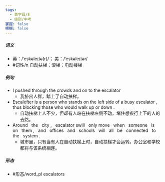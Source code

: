 ```yaml
---
tags:
  - 首字母/E
  - 级别/中考
掌握: false
模糊: false
---
```

##### 词义
- 英：/ˈeskəleɪtə(r)/； 美：/ˈeskəleɪtər/
- #词性/n  自动扶梯；滚梯；电动楼梯
##### 例句
- I pushed through the crowds and on to the escalator
	- 我挤出人群，踏上了自动扶梯。
- Escalefter is a person who stands on the left side of a busy escalator , thus blocking those who would walk up or down .
	- 自动扶梯上人不少，但却有人站在扶梯左侧不动，堵住想疾行上下的人的去路。
- Around   the   city ,   escalator swill   only move   when   someone   is   on   them ,   and   offices   and   schools   will   all   be   connected   to   the   system .
	- 城市里，只有当有人在自动扶梯上时，自动扶梯才会运转。办公室和学校都将与该系统相连。
##### 形态
- #形态/word_pl escalators
